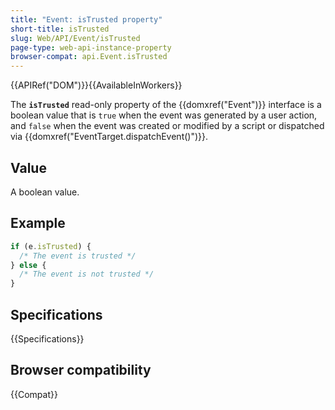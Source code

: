```yaml
---
title: "Event: isTrusted property"
short-title: isTrusted
slug: Web/API/Event/isTrusted
page-type: web-api-instance-property
browser-compat: api.Event.isTrusted
---
```


{{APIRef("DOM")}}{{AvailableInWorkers}}

The **`isTrusted`** read-only property of the
{{domxref("Event")}} interface is a boolean value that is `true`
when the event was generated by a user action, and `false` when the event was
created or modified by a script or dispatched via
{{domxref("EventTarget.dispatchEvent()")}}.

## Value

A boolean value.

## Example

```js
if (e.isTrusted) {
  /* The event is trusted */
} else {
  /* The event is not trusted */
}
```

## Specifications

{{Specifications}}

## Browser compatibility

{{Compat}}
